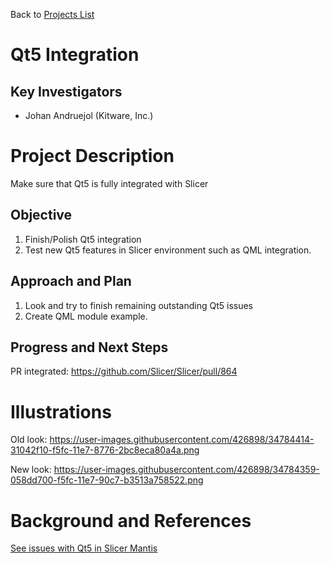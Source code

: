 Back to [Projects List](../../README.md#ProjectsList)

# Qt5 Integration

## Key Investigators

- Johan Andruejol (Kitware, Inc.)

# Project Description
Make sure that Qt5 is fully integrated with Slicer

## Objective

1. Finish/Polish Qt5 integration
2. Test new Qt5 features in Slicer environment such as QML integration.

## Approach and Plan

1. Look and try to finish remaining outstanding Qt5 issues
2. Create QML module example.

## Progress and Next Steps

PR integrated: https://github.com/Slicer/Slicer/pull/864

# Illustrations

Old look:
https://user-images.githubusercontent.com/426898/34784414-31042f10-f5fc-11e7-8776-2bc8eca80a4a.png

New look:
https://user-images.githubusercontent.com/426898/34784359-058dd700-f5fc-11e7-90c7-b3513a758522.png

# Background and References

<!--Use this space for information that may help people better understand your project, like links to papers, source code, or data.-->

[See issues with Qt5 in Slicer Mantis](https://issues.slicer.org/search.php?project_id=3&search=Qt5&status[]=10&status[]=20&status[]=30&status[]=40&status[]=50&status[]=80&sticky=on&sort=last_updated&dir=DESC&hide_status=-2&match_type=0)
